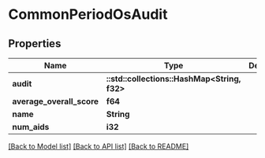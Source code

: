 # CommonPeriodOsAudit

## Properties

Name | Type | Description | Notes
------------ | ------------- | ------------- | -------------
**audit** | **::std::collections::HashMap<String, f32>** |  |
**average_overall_score** | **f64** |  |
**name** | **String** |  |
**num_aids** | **i32** |  |

[[Back to Model list]](./README.md#documentation-for-models) [[Back to API list]](./README.md#documentation-for-api-endpoints) [[Back to README]](../README.md)
